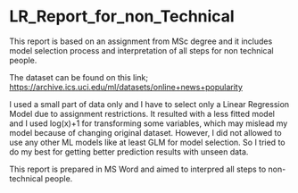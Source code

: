 # LR_Report_for_non_Technical
This report is based on an assignment from MSc degree and it includes model selection process and interpretation of all steps for non technical people. 

The dataset can be found on this link;
https://archive.ics.uci.edu/ml/datasets/online+news+popularity

I used a small part of data only and I have to select only a Linear Regression Model due to assignment restrictions. 
It resulted with a less fitted model and I used log(x)+1 for transforming some variables, which may mislead my model because of changing original dataset. However, I did not allowed to use any other ML models like at least GLM for model selection. So I tried to do my best for getting better prediction results with unseen data. 

This report is prepared in MS Word and aimed to interpred all steps to non-technical people. 
